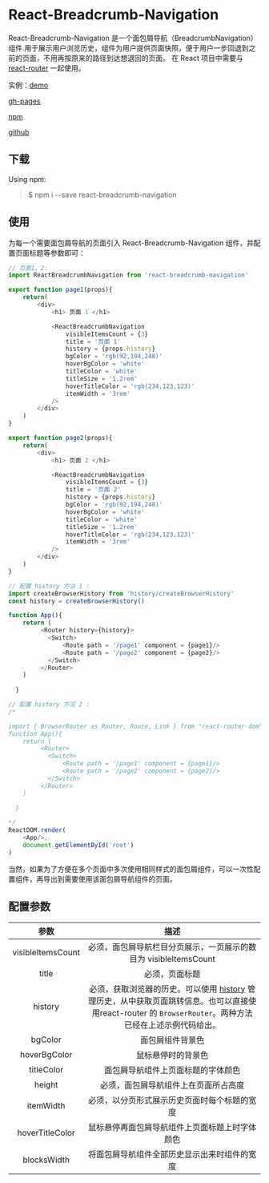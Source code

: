 # React-Breadcrumb-Navigation

React-Breadcrumb-Navigation 是一个面包屑导航（BreadcrumbNavigation）组件.用于展示用户浏览历史，组件为用户提供页面快照，便于用户一步回退到之前的页面，不用再按原来的路径到达想退回的页面。 在 React 项目中需要与 [react-router](https://www.npmjs.com/package/react-router) 一起使用。

实例：[demo](https://codesandbox.io/s/react-breadcfumb-navigation-demo-hp062)  

[gh-pages](https://qumuchegi.github.io/React-Breadcrumb-Navigation-/)


[npm](https://www.npmjs.com/package/react-breadcrumb-navigation)

[github](https://github.com/qumuchegi/React-Breadcrumb-Navigation-)

## 下载

Using npm:
> $ npm i --save react-breadcrumb-navigation 

## 使用

为每一个需要面包屑导航的页面引入 React-Breadcrumb-Navigation 组件，并配置页面标题等参数即可：

```js
// 页面1、2:
import ReactBreadcrumbNavigation from 'react-breadcrumb-navigation'

export function page1(props){
    return(
        <div>
            <h1> 页面 1 </h1>

            <ReactBreadcrumbNavigation 
                visibleItemsCount = {3}
                title = '页面 1' 
                history = {props.history} 
                bgColor = 'rgb(92,194,248)'
                hoverBgColor = 'white'
                titleColor = 'white'
                titleSize = '1.2rem'
                hoverTitleColor = 'rgb(234,123,123)'
                itemWidth = '3rem'
            />
        </div>
    )
}

export function page2(props){
    return(
        <div>
            <h1> 页面 2 </h1>

            <ReactBreadcrumbNavigation 
                visibleItemsCount = {3}
                title = '页面 2' 
                history = {props.history} 
                bgColor = 'rgb(92,194,248)'
                hoverBgColor = 'white'
                titleColor = 'white'
                titleSize = '1.2rem'
                hoverTitleColor = 'rgb(234,123,123)'
                itemWidth = '3rem'
            />
        </div>
    )
}


```

```js
// 配置 history 方法 1 :
import createBrowserHistory from 'history/createBrowserHistory'
const history = createBrowserHistory()

function App(){
    return (
         <Router history={history}>
           <Switch>
               <Route path = '/page1' component = {page1}/>
               <Route path = '/page2' component = {page2}/>
           </Switch>
         </Router>
    )
 
  }

// 配置 history 方法 2 :
/*

import { BrowserRouter as Router, Route, Link } from "react-router-dom";
function App(){
    return (
         <Router>
           <Switch>
               <Route path = '/page1' component = {page1}/>
               <Route path = '/page2' component = {page2}/>
           </Switch>
         </Router>
    )
 
  }

*/
ReactDOM.render(
    <App/>,
    document.getElementById('root')
)

```
当然，如果为了方便在多个页面中多次使用相同样式的面包屑组件，可以一次性配置组件，再导出到需要使用该面包屑导航组件的页面。

## 配置参数

参数 | 描述
:-: | :-:
visibleItemsCount | 必须，面包屑导航栏目分页展示，一页展示的数目为 visibleItemsCount
title | 必须，页面标题
history | 必须，获取浏览器的历史。可以使用 [history](https://www.npmjs.com/package/history) 管理历史，从中获取页面跳转信息。也可以直接使用react-router 的 `BrowserRouter`。两种方法已经在上述示例代码给出。
bgColor | 面包屑组件背景色
hoverBgColor | 鼠标悬停时的背景色
titleColor | 面包屑导航组件上页面标题的字体颜色
height | 必须，面包屑导航组件上在页面所占高度
itemWidth | 必须，以分页形式展示历史页面时每个标题的宽度
hoverTitleColor | 鼠标悬停再面包屑导航组件上页面标题上时字体颜色
blocksWidth | 将面包屑导航组件全部历史显示出来时组件的宽度

